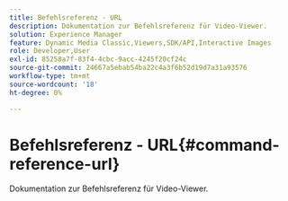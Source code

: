 ```yaml
---
title: Befehlsreferenz - URL
description: Dokumentation zur Befehlsreferenz für Video-Viewer.
solution: Experience Manager
feature: Dynamic Media Classic,Viewers,SDK/API,Interactive Images
role: Developer,User
exl-id: 85258a7f-83f4-4cbc-9acc-4245f20cf24c
source-git-commit: 24667a5ebab54ba22c4a3f6b52d19d7a31a93576
workflow-type: tm+mt
source-wordcount: '18'
ht-degree: 0%

---
```


# Befehlsreferenz - URL{#command-reference-url}

Dokumentation zur Befehlsreferenz für Video-Viewer.
